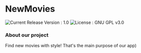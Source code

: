 # NewMovies
![Current Release Version : 1.0](https://img.shields.io/badge/Current_release-v1.0-success.svg)
![License : GNU GPL v3.0](https://img.shields.io/badge/License-GNU_GPL_v3.0-informational.svg)
<br>
### About our project
Find new movies with style! That's the main purpose of our app)
